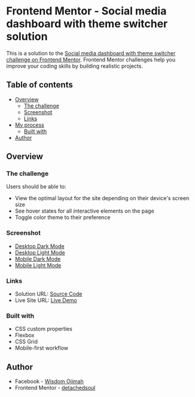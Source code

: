 # Frontend Mentor - Social media dashboard with theme switcher solution

This is a solution to the [Social media dashboard with theme switcher challenge on Frontend Mentor](https://www.frontendmentor.io/challenges/social-media-dashboard-with-theme-switcher-6oY8ozp_H). Frontend Mentor challenges help you improve your coding skills by building realistic projects.

## Table of contents

- [Overview](#overview)
  - [The challenge](#the-challenge)
  - [Screenshot](#screenshot)
  - [Links](#links)
- [My process](#my-process)
  - [Built with](#built-with)
- [Author](#author)

## Overview

### The challenge

Users should be able to:

- View the optimal layout for the site depending on their device's screen size
- See hover states for all interactive elements on the page
- Toggle color theme to their preference

### Screenshot

- [Desktop Dark Mode](assets/finished/desktop-dark.png)
- [Desktop Light Mode](assets/finished/desktop-light.png)
- [Mobile Dark Mode](assets/finished/mobile-dark.png)
- [Mobile Light Mode](assets/finished/mobile-light.png)

### Links

- Solution URL: [Source Code](https://github.com/detachedsoul/social-media-dashboard)
- Live Site URL: [Live Demo](https://detachedsoul.github.io/social-media-dashboard)

### Built with

- CSS custom properties
- Flexbox
- CSS Grid
- Mobile-first workflow

## Author

- Facebook - [Wisdom Ojimah](https://web.facebook.com/IamWisdomOjimah)
- Frontend Mentor - [detachedsoul](https://www.frontendmentor.io/profile/detachedsoul)
